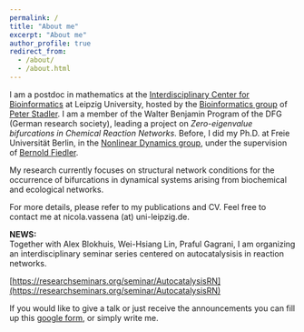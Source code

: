 ```yaml
---
permalink: /
title: "About me"
excerpt: "About me"
author_profile: true
redirect_from: 
  - /about/
  - /about.html
---
```


I am a postdoc in mathematics at the [Interdisciplinary Center for Bioinformatics](https://www.izbi.uni-leipzig.de) at Leipzig University, hosted by the [Bioinformatics group](https://www.bioinf.uni-leipzig.de) of [Peter Stadler](https://www.bioinf.uni-leipzig.de/~studla/). I am a member of the Walter Benjamin Program of the DFG (German research society), leading a project on *Zero-eigenvalue bifurcations in Chemical Reaction Networks*. Before, I did my Ph.D. at Freie Universität Berlin, in the [Nonlinear Dynamics group](http://dynamics.mi.fu-berlin.de), under the supervision of [Bernold Fiedler](http://dynamics.mi.fu-berlin.de/persons/fiedler.php). 

My research currently focuses on structural network conditions for the occurrence of bifurcations in dynamical systems arising from biochemical and ecological networks. 

For more details, please refer to my publications and CV. Feel free to contact me at nicola.vassena (at) uni-leipzig.de.  



**NEWS:**  
Together with Alex Blokhuis, Wei-Hsiang Lin, Praful Gagrani, I am organizing an interdisciplinary seminar series centered on autocatalysisis in reaction networks. 

[https://researchseminars.org/seminar/AutocatalysisRN](https://researchseminars.org/seminar/AutocatalysisRN)

If you would like to give a talk or just receive the announcements you can fill up this [google form](https://forms.gle/F63NbiXS1f5bLd8Q7), or simply write me.  





